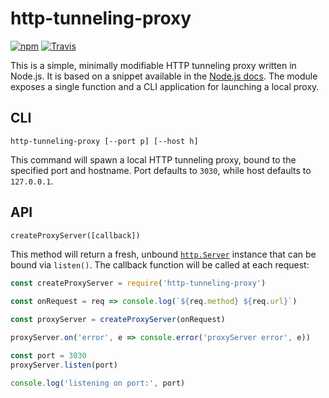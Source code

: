 # http-tunneling-proxy

[![npm](https://img.shields.io/npm/v/http-tunneling-proxy.svg)](https://www.npmjs.com/package/http-tunneling-proxy)
[![Travis](https://travis-ci.org/fallafeljan/http-tunneling-proxy.svg)]()

This is a simple, minimally modifiable HTTP tunneling proxy written in Node.js. It is based on a snippet available in the
[Node.js docs](https://nodejs.org/api/http.html#http_event_connect). The module 
exposes a single function and a CLI application for launching a local proxy.

## CLI

`http-tunneling-proxy [--port p] [--host h]`

This command will spawn a local HTTP tunneling proxy, bound to the specified
port and hostname. Port defaults to `3030`, while host defaults to `127.0.0.1`.

## API 

`createProxyServer([callback])`

This method will return a fresh, unbound 
[`http.Server`](https://nodejs.org/api/http.html#http_class_http_server)
instance that can be bound via `listen()`. The callback function
will be called at each request:

```js
const createProxyServer = require('http-tunneling-proxy')
 
const onRequest = req => console.log(`${req.method} ${req.url}`)

const proxyServer = createProxyServer(onRequest)

proxyServer.on('error', e => console.error('proxyServer error', e))

const port = 3030
proxyServer.listen(port)

console.log('listening on port:', port)
```
